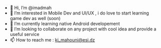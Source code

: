 - 👋 Hi, I’m @imadmah
- 👀 I’m interested in Mobile Dev and UI/UX , i do love to start learning game dev as well (soon)
- 🌱 I’m currently learning native Android developement 
- 💞️ I’m looking to collaborate on any project with cool idea and provide a useful service 
- 📫 How to reach me : ki_mahouni@esi.dz 

<!---
imadmah/imadmah is a ✨ special ✨ repository because its `README.md` (this file) appears on your GitHub profile.
You can click the Preview link to take a look at your changes.
--->
